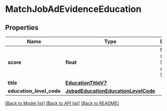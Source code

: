 # MatchJobAdEvidenceEducation


## Properties
Name | Type | Description | Notes
------------ | ------------- | ------------- | -------------
**score** | **float** | Normalized score. Min Score is 0 and Max Score is 1. | 
**title** | [**EducationTitleV7**](EducationTitleV7.md) |  | [optional] 
**education_level_code** | [**JobadEducationEducationLevelCode**](JobadEducationEducationLevelCode.md) |  | [optional] 

[[Back to Model list]](../README.md#documentation-for-models) [[Back to API list]](../README.md#documentation-for-api-endpoints) [[Back to README]](../README.md)


